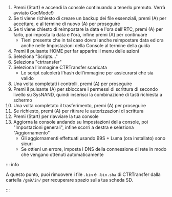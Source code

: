 1. Premi (Start) e accendi la console continuando a tenerlo premuto. Verrà avviato GodMode9
2. Se ti viene richiesto di creare un backup dei file essenziali, premi (A) per accettare, e al termine di nuovo (A) per proseguire
3. Se ti viene chiesto di reimpostare la data e l'ora dell'RTC, premi (A) per farlo, poi imposta la data e l'ora, infine premi (A) per continuare
    - Tieni presente che in tal caso dovrai anche reimpostare data ed ora anche nelle Impostazioni della Console al termine della guida
4. Premi il pulsante HOME per far apparire il menu delle azioni
5. Seleziona "Scripts..."
6. Seleziona "ctrtransfer"
7. Seleziona l'immagine CTRTransfer scaricata
    - Lo script calcolerà l'hash dell'immagine per assicurarsi che sia valido
8. Una volta completati i controlli, premi (A) per proseguire
9. Premi il pulsante (A) per sbloccare i permessi di scrittura di secondo livello su SysNAND, quindi inserisci la combinazione di tasti richiesta a schermo
10. Una volta completato il trasferimento, premi (A) per proseguire
11. Se richiesto, premi (A) per ritirare le autorizzazioni di scrittura
12. Premi (Start) per riavviare la tua console
13. Aggiorna la console andando su Impostazioni della console, poi "Impostazioni generali", infine scorri a destra e seleziona "Aggiornamento"
    - Gli aggiornamenti effettuati usando B9S + Luma (ora installato) sono sicuri
    - Se ottieni un errore, imposta i DNS della connessione di rete in modo che vengano ottenuti automaticamente

::: info

A questo punto, puoi rimuovere i file `.bin` e `.bin.sha` di CTRTransfer dalla cartella `/gm9/in/` per recuperare spazio sulla tua scheda SD.

:::